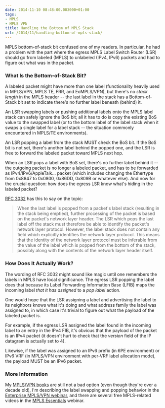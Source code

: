 ```yaml
---
date: 2014-11-10 08:48:00.003000+01:00
tags:
- MPLS
- MPLS VPN
title: Handling the Bottom of MPLS Stack
url: /2014/11/handling-bottom-of-mpls-stack/
---
```

MPLS bottom-of-stack bit confused one of my readers. In particular, he had a problem with the part where the egress MPLS Label Switch Router (LSR) should go from labeled (MPLS) to unlabeled (IPv4, IPv6) packets and had to figure out what was in the packet.
<!--more-->
### What Is the Bottom-of-Stack Bit?

A labeled packet might have more than one label (functionality heavily used in MPLS/VPN, MPLS TE, FRR, and EoMPLS/VPN), but there's no *stack length* in the MPLS header -- the last label in the stack has a Bottom-of-Stack bit set to indicate there's no further label beneath (behind) it.

An LSR swapping labels or pushing additional labels onto the MPLS label stack can safely ignore the BoS bit; all it has to do is copy the existing BoS value to the swapped label (or to the bottom label of the label stack when it swaps a single label for a label stack -- the situation commonly encountered in MPLS/TE environments).

An LSR popping a label from the stack MUST check the BoS bit. If the BoS bit is not set, there's another label behind the popped one, and the LSR is free to forward the labeled packet toward MPLS next hop.

When an LSR pops a label with BoS set, there's no further label behind it -- the outgoing packet is no longer a labeled packet, and has to be forwarded as IPv4/IPv6/AppleTalk... packet (which includes changing the Ethertype from 0x8847 to 0x0800, 0x86DD, 0x809B or whatever else). And now for the crucial question: how does the egress LSR know what's hiding in the labeled packet?

[RFC 3032](http://tools.ietf.org/html/rfc3032) has this to say on the topic:

> When the last label is popped from a packet\'s label stack (resulting in the stack being emptied), further processing of the packet is based on the packet\'s network layer header. The LSR which pops the last label off the stack must therefore be able to identify the packet\'s network layer protocol. However, the label stack does not contain any field which explicitly identifies the network layer protocol. This means that the identity of the network layer protocol must be inferable from the value of the label which is popped from the bottom of the stack, possibly along with the contents of the network layer header itself.

### How Does It Actually Work?

The wording of RFC 3032 might sound like magic until one remembers the labels in MPLS have local significance. The egress LSR popping the label does that because its Label Forwarding Information Base (LFIB) maps the incoming label *that it has assigned* to a *pop label* action.

One would hope that the LSR assigning a label and advertising the label to its neighbors knows what it's doing and what address family the label was assigned to, in which case it's trivial to figure out what the payload of the labeled packet is.

For example, if the egress LSR assigned the label found in the incoming label to an entry in the IPv4 FIB, it's obvious that the payload of the packet is an IPv4 packet (it doesn't hurt to check that the *version* field of the IP datagram is actually set to 4).

Likewise, if the label was assigned to an IPv6 prefix (in 6PE environment) or IPv6 VRF (in MPLS/VPN environment with per-VRF label allocation mode), the payload MUST be an IPv6 packet.

### More Information

My [MPLS/VPN books](http://www.ipspace.net/Books) are still not a bad option (even though they're over a decade old), I'm describing the label swapping and popping behavior in the [Enterprise MPLS/VPN webinar](http://www.ipspace.net/Enterprise_MPLS_VPN_Deployment), and there are several free MPLS-related videos in the [MPLS Essentials](https://www.ipspace.net/MPLS_Essentials) webinar.
